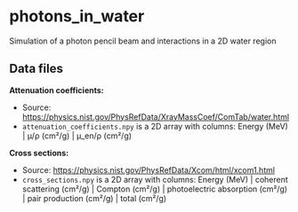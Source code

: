 # photons_in_water
Simulation of a photon pencil beam and interactions in a 2D water region

## Data files
**Attenuation coefficients:**
* Source: https://physics.nist.gov/PhysRefData/XrayMassCoef/ComTab/water.html
* `attenuation_coefficients.npy` is a 2D array with columns: Energy (MeV) | μ/ρ (cm²/g) | μ_en/ρ (cm²/g)

**Cross sections:**
* Source: https://physics.nist.gov/PhysRefData/Xcom/html/xcom1.html
* `cross_sections.npy` is a 2D array with columns: Energy (MeV) | coherent scattering (cm²/g) | Compton (cm²/g) | photoelectric absorption (cm²/g) | pair production (cm²/g) | total (cm²/g)
